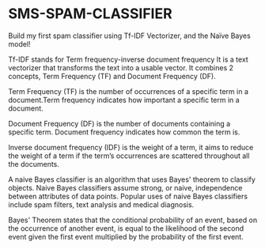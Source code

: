 # SMS-SPAM-CLASSIFIER
Build my first spam classifier using Tf-IDF Vectorizer, and the Naïve Bayes model!

Tf-IDF stands for Term frequency-inverse document frequency
It is a text vectorizer that transforms the text into a usable vector. It combines 2 concepts, Term Frequency (TF) and Document Frequency (DF).

Term Frequency (TF) is the number of occurrences of a specific term in a document.Term frequency indicates how important a specific term in a document.

Document Frequency (DF) is the number of documents containing a specific term. Document frequency indicates how common the term is.

Inverse document frequency (IDF) is the weight of a term, it aims to reduce the weight of a term if the term’s occurrences are scattered throughout all the documents.

A naive Bayes classifier is an algorithm that uses Bayes' theorem to classify objects. Naive Bayes classifiers assume strong, or naive, independence between attributes of data points. Popular uses of naive Bayes classifiers include spam filters, text analysis and medical diagnosis.

Bayes' Theorem states that the conditional probability of an event, based on the occurrence of another event, is equal to the likelihood of the second event given the first event multiplied by the probability of the first event.
